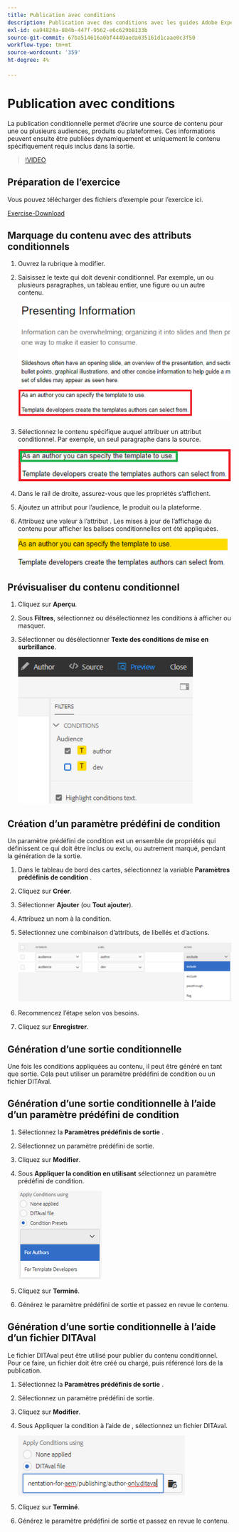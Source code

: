 ```yaml
---
title: Publication avec conditions
description: Publication avec des conditions avec les guides Adobe Experience Manager
exl-id: ea94824a-884b-447f-9562-e6c629b8133b
source-git-commit: 67ba514616a0bf4449aeda035161d1caae0c3f50
workflow-type: tm+mt
source-wordcount: '359'
ht-degree: 4%

---
```


# Publication avec conditions

La publication conditionnelle permet d’écrire une source de contenu pour une ou plusieurs audiences, produits ou plateformes. Ces informations peuvent ensuite être publiées dynamiquement et uniquement le contenu spécifiquement requis inclus dans la sortie.

>[!VIDEO](https://video.tv.adobe.com/v/339041?quality=12&learn=on)

## Préparation de l’exercice

Vous pouvez télécharger des fichiers d’exemple pour l’exercice ici.

[Exercise-Download](assets/exercises/publishing-with-conditions.zip)

## Marquage du contenu avec des attributs conditionnels

1. Ouvrez la rubrique à modifier.

1. Saisissez le texte qui doit devenir conditionnel. Par exemple, un ou plusieurs paragraphes, un tableau entier, une figure ou un autre contenu.

   ![Presenting-Information](images/presenting-info.png)

1. Sélectionnez le contenu spécifique auquel attribuer un attribut conditionnel. Par exemple, un seul paragraphe dans la source.

   ![Template-Choice](images/template-choice.png)

1. Dans le rail de droite, assurez-vous que les propriétés s’affichent.

1. Ajoutez un attribut pour l’audience, le produit ou la plateforme.

1. Attribuez une valeur à l’attribut . Les mises à jour de l’affichage du contenu pour afficher les balises conditionnelles ont été appliquées.

   ![Spécifier un modèle](images/specify-template.png)

## Prévisualiser du contenu conditionnel

1. Cliquez sur **Aperçu**. 

1. Sous **Filtres**, sélectionnez ou désélectionnez les conditions à afficher ou masquer.

1. Sélectionner ou désélectionner **Texte des conditions de mise en surbrillance**.

   ![Aperçu-Conditionnel-Content](images/preview-conditional-content.png)

## Création d’un paramètre prédéfini de condition

Un paramètre prédéfini de condition est un ensemble de propriétés qui définissent ce qui doit être inclus ou exclu, ou autrement marqué, pendant la génération de la sortie.

1. Dans le tableau de bord des cartes, sélectionnez la variable **Paramètres prédéfinis de condition** .

1. Cliquez sur **Créer**.

1. Sélectionner **Ajouter** (ou **Tout ajouter**).

1. Attribuez un nom à la condition.

1. Sélectionnez une combinaison d’attributs, de libellés et d’actions.

   ![Create-Condition-Preset](images/create-condition-preset.png)

1. Recommencez l’étape selon vos besoins.

1. Cliquez sur **Enregistrer**.

## Génération d’une sortie conditionnelle

Une fois les conditions appliquées au contenu, il peut être généré en tant que sortie. Cela peut utiliser un paramètre prédéfini de condition ou un fichier DITAval.

## Génération d’une sortie conditionnelle à l’aide d’un paramètre prédéfini de condition

1. Sélectionnez la **Paramètres prédéfinis de sortie** .

1. Sélectionnez un paramètre prédéfini de sortie.

1. Cliquez sur **Modifier**.

1. Sous **Appliquer la condition en utilisant** sélectionnez un paramètre prédéfini de condition.

   ![Générer une sortie conditionnelle](images/generate-conditional-output.png)

1. Cliquez sur **Terminé**.

1. Générez le paramètre prédéfini de sortie et passez en revue le contenu.

## Génération d’une sortie conditionnelle à l’aide d’un fichier DITAval

Le fichier DITAval peut être utilisé pour publier du contenu conditionnel. Pour ce faire, un fichier doit être créé ou chargé, puis référencé lors de la publication.

1. Sélectionnez la **Paramètres prédéfinis de sortie** .

1. Sélectionnez un paramètre prédéfini de sortie.

1. Cliquez sur **Modifier**.

1. Sous Appliquer la condition à l’aide de , sélectionnez un fichier DITAval.

   ![Generate-Using-DITAval](images/generate-using-ditaval.png)

1. Cliquez sur **Terminé**.

1. Générez le paramètre prédéfini de sortie et passez en revue le contenu.
